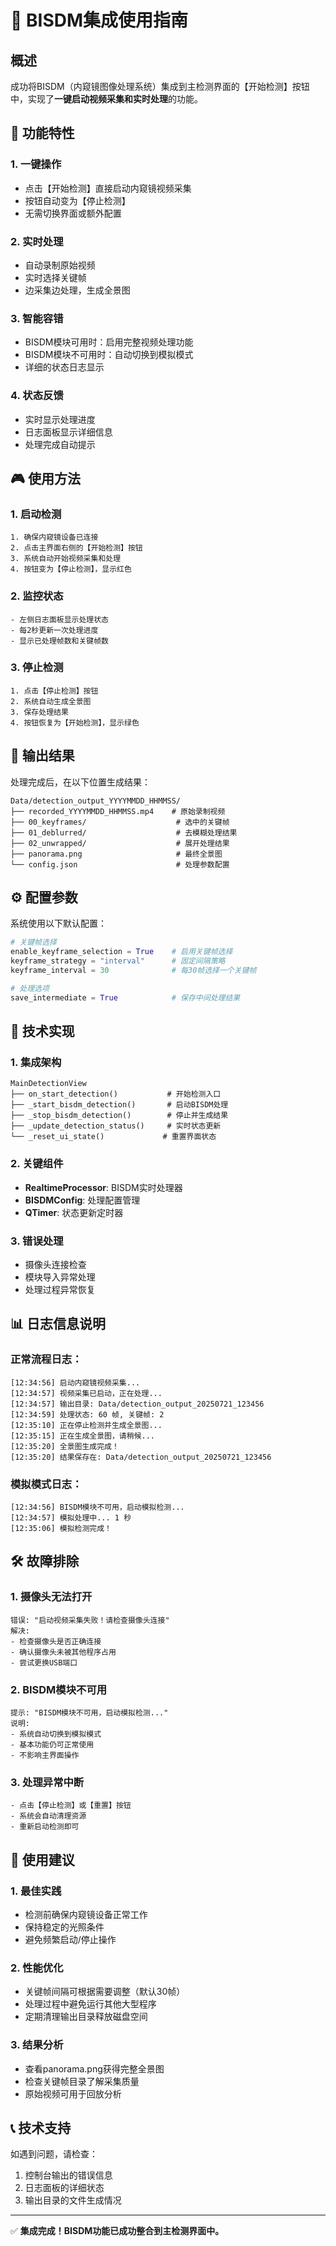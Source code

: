 # 🎯 BISDM集成使用指南

## 概述

成功将BISDM（内窥镜图像处理系统）集成到主检测界面的【开始检测】按钮中，实现了**一键启动视频采集和实时处理**的功能。

## 🚀 功能特性

### 1. **一键操作**
- 点击【开始检测】直接启动内窥镜视频采集
- 按钮自动变为【停止检测】
- 无需切换界面或额外配置

### 2. **实时处理**
- 自动录制原始视频
- 实时选择关键帧
- 边采集边处理，生成全景图

### 3. **智能容错**
- BISDM模块可用时：启用完整视频处理功能
- BISDM模块不可用时：自动切换到模拟模式
- 详细的状态日志显示

### 4. **状态反馈**
- 实时显示处理进度
- 日志面板显示详细信息
- 处理完成自动提示

## 🎮 使用方法

### 1. **启动检测**
```
1. 确保内窥镜设备已连接
2. 点击主界面右侧的【开始检测】按钮
3. 系统自动开始视频采集和处理
4. 按钮变为【停止检测】，显示红色
```

### 2. **监控状态**
```
- 左侧日志面板显示处理状态
- 每2秒更新一次处理进度
- 显示已处理帧数和关键帧数
```

### 3. **停止检测**
```
1. 点击【停止检测】按钮
2. 系统自动生成全景图
3. 保存处理结果
4. 按钮恢复为【开始检测】，显示绿色
```

## 📁 输出结果

处理完成后，在以下位置生成结果：

```
Data/detection_output_YYYYMMDD_HHMMSS/
├── recorded_YYYYMMDD_HHMMSS.mp4    # 原始录制视频
├── 00_keyframes/                    # 选中的关键帧
├── 01_deblurred/                    # 去模糊处理结果  
├── 02_unwrapped/                    # 展开处理结果
├── panorama.png                     # 最终全景图
└── config.json                      # 处理参数配置
```

## ⚙️ 配置参数

系统使用以下默认配置：

```python
# 关键帧选择
enable_keyframe_selection = True    # 启用关键帧选择
keyframe_strategy = "interval"      # 固定间隔策略
keyframe_interval = 30              # 每30帧选择一个关键帧

# 处理选项
save_intermediate = True            # 保存中间处理结果
```

## 🔧 技术实现

### 1. **集成架构**
```
MainDetectionView
├── on_start_detection()           # 开始检测入口
├── _start_bisdm_detection()       # 启动BISDM处理
├── _stop_bisdm_detection()        # 停止并生成结果
├── _update_detection_status()     # 实时状态更新
└── _reset_ui_state()             # 重置界面状态
```

### 2. **关键组件**
- **RealtimeProcessor**: BISDM实时处理器
- **BISDMConfig**: 处理配置管理
- **QTimer**: 状态更新定时器

### 3. **错误处理**
- 摄像头连接检查
- 模块导入异常处理
- 处理过程异常恢复

## 📊 日志信息说明

### 正常流程日志：
```
[12:34:56] 启动内窥镜视频采集...
[12:34:57] 视频采集已启动，正在处理...
[12:34:57] 输出目录: Data/detection_output_20250721_123456
[12:34:59] 处理状态: 60 帧, 关键帧: 2
[12:35:10] 正在停止检测并生成全景图...
[12:35:15] 正在生成全景图，请稍候...
[12:35:20] 全景图生成完成！
[12:35:20] 结果保存在: Data/detection_output_20250721_123456
```

### 模拟模式日志：
```
[12:34:56] BISDM模块不可用，启动模拟检测...
[12:34:57] 模拟处理中... 1 秒
[12:35:06] 模拟检测完成！
```

## 🛠️ 故障排除

### 1. **摄像头无法打开**
```
错误: "启动视频采集失败！请检查摄像头连接"
解决: 
- 检查摄像头是否正确连接
- 确认摄像头未被其他程序占用
- 尝试更换USB端口
```

### 2. **BISDM模块不可用**
```
提示: "BISDM模块不可用，启动模拟检测..."
说明: 
- 系统自动切换到模拟模式
- 基本功能仍可正常使用
- 不影响主界面操作
```

### 3. **处理异常中断**
```
- 点击【停止检测】或【重置】按钮
- 系统会自动清理资源
- 重新启动检测即可
```

## 🎯 使用建议

### 1. **最佳实践**
- 检测前确保内窥镜设备正常工作
- 保持稳定的光照条件
- 避免频繁启动/停止操作

### 2. **性能优化**
- 关键帧间隔可根据需要调整（默认30帧）
- 处理过程中避免运行其他大型程序
- 定期清理输出目录释放磁盘空间

### 3. **结果分析**
- 查看panorama.png获得完整全景图
- 检查关键帧目录了解采集质量
- 原始视频可用于回放分析

## 📞 技术支持

如遇到问题，请检查：
1. 控制台输出的错误信息
2. 日志面板的详细状态
3. 输出目录的文件生成情况

---

✅ **集成完成！BISDM功能已成功整合到主检测界面中。**
